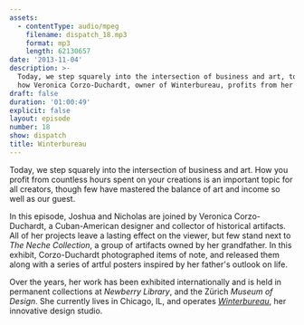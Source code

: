 ```yaml
---
assets:
  - contentType: audio/mpeg
    filename: dispatch_18.mp3
    format: mp3
    length: 62130657
date: '2013-11-04'
description: >-
  Today, we step squarely into the intersection of business and art, to discuss
  how Veronica Corzo-Duchardt, owner of Winterbureau, profits from her passion.
draft: false
duration: '01:00:49'
explicit: false
layout: episode
number: 18
show: dispatch
title: Winterbureau
---
```

Today, we step squarely into the intersection of business and art. How you profit from countless hours spent on your creations is an important topic for all creators, though few have mastered the balance of art and income so well as our guest.

In this episode, Joshua and Nicholas are joined by Veronica Corzo-Duchardt, a Cuban-American designer and collector of historical artifacts. All of her projects leave a lasting effect on the viewer, but few stand next to _The Neche Collection_, a group of artifacts owned by her grandfather. In this exhibit, Corzo-Duchardt photographed items of note, and released them along with a series of artful posters inspired by her father's outlook on life.

Over the years, her work has been exhibited internationally and is held in permanent collections at _Newberry Library_, and the Zürich _Museum of Design_. She currently lives in Chicago, IL, and operates [_Winterbureau_](http://winterbureau.com), her innovative design studio.